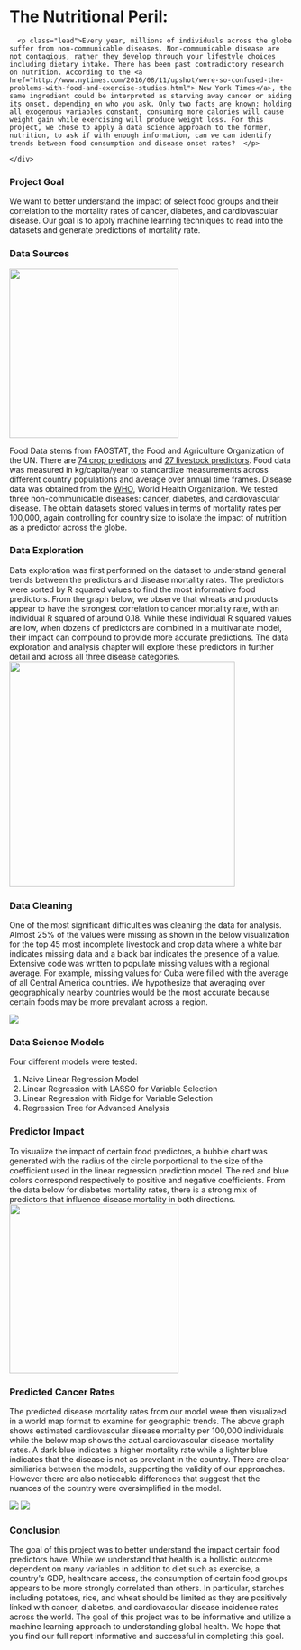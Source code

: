 <div class="lead">
    <div class="col-md-9 col-md-offset-1">
    <h1 >The Nutritional Peril:</h1>

      <p class="lead">Every year, millions of individuals across the globe suffer from non-communicable diseases. Non-communicable disease are not contagious, rather they develop through your lifestyle choices including dietary intake. There has been past contradictory research on nutrition. According to the <a href="http://www.nytimes.com/2016/08/11/upshot/were-so-confused-the-problems-with-food-and-exercise-studies.html"> New York Times</a>, the same ingredient could be interpreted as starving away cancer or aiding its onset, depending on who you ask. Only two facts are known: holding all exogenous variables constant, consuming more calories will cause weight gain while exercising will produce weight loss. For this project, we chose to apply a data science approach to the former, nutrition, to ask if with enough information, can we can identify trends between food consumption and disease onset rates?  </p>

    </div>
  </div>

  <div class="row">
    <div class="col-md-9 col-md-offset-1">
      <h3 class="page-header">Project Goal </h3>
    </div>
  </div>


  <div class="col-md-9 col-md-offset-1">
    <div>
      <p>We want to better understand the impact of select food groups and their correlation to the mortality rates of cancer, diabetes, and cardiovascular disease. Our goal is to apply machine learning techniques to read into the datasets and generate predictions of mortality rate.  </p>
    </div>
  </div>

  <div class="row">
    <div class="col-md-9 col-md-offset-1">
      <h3 class="page-header">Data Sources</h3>
    </div>
  </div>

  <div class="row">
    <div class="col-md-9 col-md-offset-1">
          <img src="http://i.imgur.com/Uppy7Hi.png" width = 300>
      <p>Food Data stems from FAOSTAT, the Food and Agriculture Organization of the UN. There are <a href="http://www.fao.org/faostat/en/#data/CC">74 crop predictors</a> and <a href="http://www.fao.org/faostat/en/#data/CL">27 livestock predictors</a>. Food data was measured in kg/capita/year to standardize measurements across different country populations and average over annual time frames. Disease data was obtained from the <a href="http://apps.who.int/gho/data/node.main.A859?lang=en">WHO</a>, World Health Organization. We tested three non-communicable diseases: cancer, diabetes, and cardiovascular disease. The obtain datasets stored values in terms of mortality rates per 100,000, again controlling for country size to isolate the impact of nutrition as a predictor across the globe. </p>
    </div>
  </div>

  <div class="row">
    <div class="col-md-9 col-md-offset-1">
      <h3 class="page-header">Data Exploration</h3>
    </div>
  </div>

  <div class="row">
    <div class="col-md-9 col-md-offset-1">
      <p>Data exploration was first performed on the dataset to understand general trends between the predictors and disease mortality rates. The predictors were sorted by R squared values to find the most informative food predictors. From the graph below, we observe that wheats and products appear to have the strongest correlation to cancer mortality rate, with an individual R squared of around 0.18. While these individual R squared values are low, when dozens of predictors are combined in a multivariate model, their impact can compound to provide more accurate predictions. The data exploration and analysis chapter will explore these predictors in further detail and across all three disease categories. 
      <br><img src="http://i.imgur.com/TNHHgx3.png" width=400px>
      </p>
    </div>
  </div>

  <div class="row">
    <div class="col-md-9 col-md-offset-1">
      <h3 class="page-header">Data Cleaning</h3>
    </div>
  </div>

  <div class="row">
    <div class="col-md-9 col-md-offset-1">
      <p>One of the most significant difficulties was cleaning the data for analysis. Almost 25% of the values were missing as shown in the below visualization for the top 45 most incomplete livestock and crop data where a white bar indicates missing data and a black bar indicates the presence of a value. Extensive code was written to populate missing values with a regional average. For example, missing values for Cuba were filled with the average of all Central America countries. We hypothesize that averaging over geographically nearby countries would be the most accurate because certain foods may be more prevalant across a region. </p>
    <img src="http://i.imgur.com/tnKZpuj.png">
    </div>
  </div>

  <div class="row">
    <div class="col-md-9 col-md-offset-1">
      <h3 class="page-header">Data Science Models</h3>
    </div>
  </div>

  <div class="row">
    <div class="col-md-9 col-md-offset-1">
      <p>Four different models were tested:      </p>
      <ol>
          <li> Naive Linear Regression Model</li>
          <li> Linear Regression with LASSO for Variable Selection </li>
          <li> Linear Regression with Ridge for Variable Selection </li>
          <li> Regression Tree for Advanced Analysis </li>
       </ol>
    </div>
  </div>

  <div class="row">
    <div class="col-md-9 col-md-offset-1">
      <h3 class="page-header">Predictor Impact</h3>
    </div>
  </div>

  <div class="row">
    <div class="col-md-9 col-md-offset-1">
      <p>To visualize the impact of certain food predictors, a bubble chart was generated with the radius of the circle porportional to the size of the coefficient used in the linear regression prediction model. The red and blue colors correspond respectively to positive and negative coefficients.  From the data below for diabetes mortality rates, there is a strong mix of predictors that influence disease mortality in both directions. <br>
      <img src="http://i.imgur.com/NzeMTU5.png" width="300">
      </p>
    </div>
  </div>

  <div class="row">
    <div class="col-md-9 col-md-offset-1">
      <h3 class="page-header">Predicted Cancer Rates</h3>
    </div>
  </div>

  <div class="row">
    <div class="col-md-9 col-md-offset-1">
      <p>The predicted disease mortality rates from our model were then visualized in a world map format to examine for geographic trends. The above graph shows estimated cardiovascular disease mortality per 100,000 individuals while the below map shows the actual cardiovascular disease mortality rates. A dark blue indicates a higher mortality rate while a lighter blue indicates that the disease is not as prevelant in the country. There are clear similiaries between the models, supporting the validity of our approaches. However there are also noticeable differences that suggest that the nuances of the country were oversimplified in the model. </p>
      <img src="http://i.imgur.com/4qmNdje.png">
      <img src="http://i.imgur.com/tzGEHNZ.png">
      </div>
    </div>

  <div class="row">
    <div class="col-md-9 col-md-offset-1">
      <h3 class="page-header">Conclusion</h3>
    </div>
  </div>

  <div class="row">
    <div class="col-md-9 col-md-offset-1">
      <p>The goal of this project was to better understand the impact certain food predictors have. While we understand that health is a hollistic outcome dependent on many variables in addition to diet such as exercise, a country's GDP, healthcare access, the consumption of certain food groups appears to be more strongly correlated than others. In particular, starches including potatoes, rice, and wheat should be limited as they are positively linked with cancer, diabetes, and cardiovascular disease incidence rates across the world. The goal of this project was to be informative and utilize a machine learning approach to understanding global health. We hope that you find our full report informative and successful in completing this goal. </p>
    </div>
  </div>

